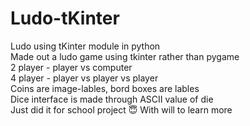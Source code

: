 # Ludo-tKinter   
Ludo using tKinter module in python   
Made out a ludo game using tkinter rather than pygame   
2 player - player vs computer   
4 player - player vs player vs player   
Coins are image-lables, bord boxes are lables   
Dice interface is made through ASCII value of die   
Just did it for school project 
😇 With will to learn more
